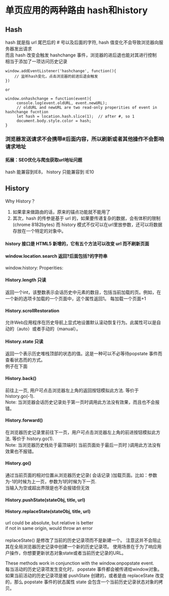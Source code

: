 # 单页应用的两种路由 hash和history  

## Hash
hash 就是指 url 尾巴后的 # 号以及后面的字符,  hash 值变化不会导致浏览器向服务器发出请求  
而且 hash 改变会触发 hashchange 事件，浏览器的进后退也能对其进行控制  
相当于添加了一项访问历史记录  
```
window.addEventListener('hashchange', function(){ 
    // 监听hash变化，点击浏览器的前进后退会触发
})

or

window.onhashchange = function(event){
     console.log(event.oldURL, event.newURL);
     // oldURL and newURL are two read-only properities of event in hashchange fucntion
     let hash = location.hash.slice(1);  // after #, so 1
     document.body.style.color = hash;
}
```
### 浏览器发送请求不会携带#后面内容，所以刷新或者其他操作不会影响请求地址

#### 拓展：SEO优化与爬虫获取url地址问题

hash 能兼容到IE8， history 只能兼容到 IE10

## History 
Why History？  
1. 如果拿来做路由的话，原来的锚点功能就不能用了
2. 其次，hash 的传参是基于 url 的，如果要传递复杂的数据，会有体积的限制(chrome 8182bytes)
而 history 模式不仅可以在url里放参数，还可以将数据存放在一个特定的对象中。

#### history 接口是 HTML5 新增的，它有五个方法可以改变 url 而不刷新页面  
#### window.location.search 返回?后面包括?的字符串  

window.history:
Properities:  
#### History.length 只读
返回一个int，该整数表示会话历史中元素的数目，包括当前加载的页。例如，在一个新的选项卡加载的一个页面中，这个属性返回1。
每加载一个页面+1
#### History.scrollRestoration 
允许Web应用程序在历史导航上显式地设置默认滚动恢复行为。此属性可以是自动的（auto）或者手动的（manual）。
#### History.state 只读
返回一个表示历史堆栈顶部的状态的值。这是一种可以不必等待popstate 事件而查看状态而的方式。  
例子在下面

#### History.back()
前往上一页, 用户可点击浏览器左上角的返回按钮模拟此方法. 等价于 history.go(-1).  
Note: 当浏览器会话历史记录处于第一页时调用此方法没有效果，而且也不会报错。  
#### History.forward()
在浏览器历史记录里前往下一页，用户可点击浏览器左上角的前进按钮模拟此方法. 等价于 history.go(1).  
Note: 当浏览器历史栈处于最顶端时( 当前页面处于最后一页时 )调用此方法没有效果也不报错。  
#### History.go()
通过当前页面的相对位置从浏览器历史记录( 会话记录 )加载页面。比如：参数为-1的时候为上一页，参数为1的时候为下一页.   
当输入为空或超出界限是也不会报错但无效  

#### History.pushState(stateObj, title, url)  
#### History.replaceState(stateObj, title, url)  
url could be absolute, but relative is better  
if not in same origin, would throw an error  
#### 
replaceState()  是修改了当前的历史记录项而不是新建一个。 注意这并不会阻止其在全局浏览器历史记录中创建一个新的历史记录项。
使用场景在于为了响应用户操作，你想要更新状态对象state或者当前历史记录的URL。

These methods work in conjunction with the window.onpopstate event.  
 每当活动的历史记录项发生变化时， popstate 事件都会被传递给window对象。
 如果当前活动的历史记录项是被 pushState 创建的，或者是由 replaceState 改变的，那么 popstate 事件的状态属性 state 会包含一个当前历史记录状态对象的拷贝。

